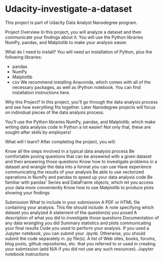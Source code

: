 # Udacity-investigate-a-dataset
This project is part of Udacity Data Analyst Nanodegree program.

Project Overview
In this project, you will analyze a dataset and then communicate your findings about it. You will use the Python libraries NumPy, pandas, and Matplotlib to make your analysis easier.

What do I need to install?
You will need an installation of Python, plus the following libraries:

* pandas
* NumPy
* Matplotlib
* csv
We recommend installing Anaconda, which comes with all of the necessary packages, as well as IPython notebook. You can find installation instructions here.

Why this Project?
In this project, you'll go through the data analysis process and see how everything fits together. Later Nanodegree projects will focus on individual pieces of the data analysis process.

You'll use the Python libraries NumPy, pandas, and Matplotlib, which make writing data analysis code in Python a lot easier! Not only that, these are sought-after skills by employers!

What will I learn?
After completing the project, you will:

Know all the steps involved in a typical data analysis process
Be comfortable posing questions that can be answered with a given dataset and then answering those questions
Know how to investigate problems in a dataset and wrangle the data into a format you can use
Have experience communicating the results of your analysis
Be able to use vectorized operations in NumPy and pandas to speed up your data analysis code
Be familiar with pandas' Series and DataFrame objects, which let you access your data more conveniently
Know how to use Matplotlib to produce plots showing your findings

Submission
What to include in your submission
A PDF or HTML file containing your analysis. This file should include:
A note specifying which dataset you analyzed
A statement of the question(s) you posed
A description of what you did to investigate those questions
Documentation of any data wrangling you did
Summary statistics and plots communicating your final results
Code you used to perform your analysis. If you used a Jupyter notebook, you can submit your .ipynb. Otherwise, you should submit the code separately in .py file(s).
A list of Web sites, books, forums, blog posts, github repositories, etc. that you referred to or used in creating your submission (add N/A if you did not use any such resources).
Jupyter notebook instructions
